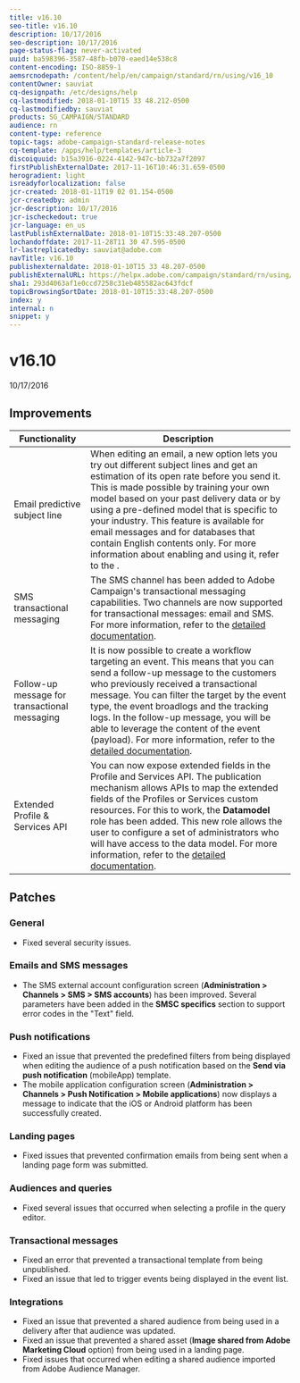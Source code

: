 ```yaml
---
title: v16.10
seo-title: v16.10
description: 10/17/2016
seo-description: 10/17/2016
page-status-flag: never-activated
uuid: ba598396-3587-48fb-b070-eaed14e538c8
content-encoding: ISO-8859-1
aemsrcnodepath: /content/help/en/campaign/standard/rn/using/v16_10
contentOwner: sauviat
cq-designpath: /etc/designs/help
cq-lastmodified: 2018-01-10T15 33 48.212-0500
cq-lastmodifiedby: sauviat
products: SG_CAMPAIGN/STANDARD
audience: rn
content-type: reference
topic-tags: adobe-campaign-standard-release-notes
cq-template: /apps/help/templates/article-3
discoiquuid: b15a3916-0224-4142-947c-bb732a7f2097
firstPublishExternalDate: 2017-11-16T10:46:31.659-0500
herogradient: light
isreadyforlocalization: false
jcr-created: 2018-01-11T19 02 01.154-0500
jcr-createdby: admin
jcr-description: 10/17/2016
jcr-ischeckedout: true
jcr-language: en_us
lastPublishExternalDate: 2018-01-10T15:33:48.207-0500
lochandoffdate: 2017-11-28T11 30 47.595-0500
lr-lastreplicatedby: sauviat@adobe.com
navTitle: v16.10
publishexternaldate: 2018-01-10T15 33 48.207-0500
publishExternalURL: https://helpx.adobe.com/campaign/standard/rn/using/v16_10.html
sha1: 293d4063af1e0ccd7258c31eb485582ac643fdcf
topicBrowsingSortDate: 2018-01-10T15:33:48.207-0500
index: y
internal: n
snippet: y
---
```


# v16.10

10/17/2016

## Improvements

|  Functionality  | Description  |
|---|---|
|  Email predictive subject line  | When editing an email, a new option lets you try out different subject lines and get an estimation of its open rate before you send it. This is made possible by training your own model based on your past delivery data or by using a pre-defined model that is specific to your industry. This feature is available for email messages and for databases that contain English contents only. For more information about enabling and using it, refer to the .  |
|  SMS transactional messaging  | The SMS channel has been added to Adobe Campaign's transactional messaging capabilities. Two channels are now supported for transactional messages: email and SMS. For more information, refer to the [detailed documentation](../../administration/using/transactional-messaging-configuration.md#creating-an-event).  |
|  Follow-up message for transactional messaging  | It is now possible to create a workflow targeting an event. This means that you can send a follow-up message to the customers who previously received a transactional message. You can filter the target by the event type, the event broadlogs and the tracking logs. In the follow-up message, you will be able to leverage the content of the event (payload). For more information, refer to the [detailed documentation](../../channels/using/follow-up-messages.md).  |
|  Extended Profile & Services API  | You can now expose extended fields in the Profile and Services API. The publication mechanism allows APIs to map the extended fields of the Profiles or Services custom resources. For this to work, the **Datamodel** role has been added. This new role allows the user to configure a set of administrators who will have access to the data model. For more information, refer to the [detailed documentation](../../developing/using/step-5--update-the-database-structure.md#publishing-a-resource-with-api-extension).  |

## Patches

### General

* Fixed several security issues.

### Emails and SMS messages

* The SMS external account configuration screen (**Administration > Channels > SMS > SMS accounts**) has been improved. Several parameters have been added in the **SMSC specifics** section to support error codes in the "Text" field.

### Push notifications

* Fixed an issue that prevented the predefined filters from being displayed when editing the audience of a push notification based on the **Send via push notification** (mobileApp) template.
* The mobile application configuration screen (**Administration > Channels > Push Notification > Mobile applications**) now displays a message to indicate that the iOS or Android platform has been successfully created.

### Landing pages

* Fixed issues that prevented confirmation emails from being sent when a landing page form was submitted.

### Audiences and queries

* Fixed several issues that occurred when selecting a profile in the query editor.

### Transactional messages

* Fixed an error that prevented a transactional template from being unpublished.
* Fixed an issue that led to trigger events being displayed in the event list.

### Integrations

* Fixed an issue that prevented a shared audience from being used in a delivery after that audience was updated.
* Fixed an issue that prevented a shared asset (**Image shared from Adobe Marketing Cloud** option) from being used in a landing page.
* Fixed issues that occurred when editing a shared audience imported from Adobe Audience Manager.

